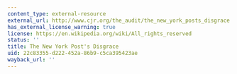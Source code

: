 ```yaml
---
content_type: external-resource
external_url: http://www.cjr.org/the_audit/the_new_york_posts_disgrace.php
has_external_license_warning: true
license: https://en.wikipedia.org/wiki/All_rights_reserved
status: ''
title: The New York Post's Disgrace
uid: 22c83355-d222-452a-86b9-c5ca395423ae
wayback_url: ''
---
```

